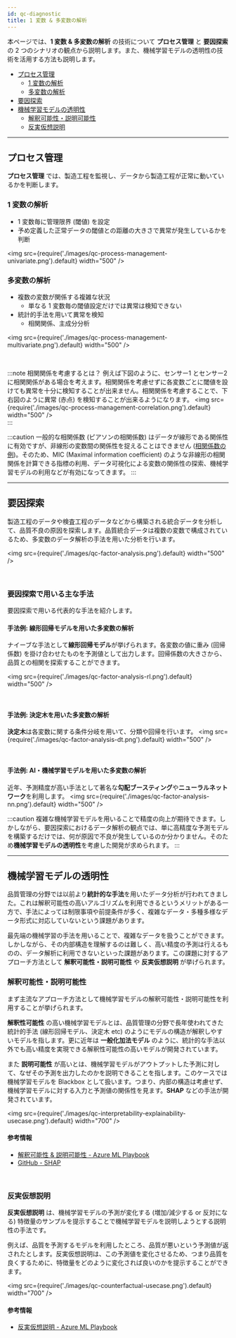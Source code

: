 ```yaml
---
id: qc-diagnostic
title: 1 変数 & 多変数の解析
---
```


<!-- TODO : スクショしているパワポのタイトル部分を除外する -->

本ページでは、**1 変数 & 多変数の解析** の技術について **プロセス管理** と **要因探索** の 2 つのシナリオの観点から説明します。また、機械学習モデルの透明性の技術を活用する方法も説明します。

- [プロセス管理](#プロセス管理)
    - [1 変数の解析](#1-変数の解析)
    - [多変数の解析](#多変数の解析)
- [要因探索](#要因探索)
- [機械学習モデルの透明性](#機械学習モデルの透明性)
    - [解釈可能性・説明可能性](#解釈可能性・説明可能性)
    - [反実仮想説明](#反実仮想説明)
---

## プロセス管理
**プロセス管理** では、製造工程を監視し、データから製造工程が正常に動いているかを判断します。

### 1 変数の解析
- 1 変数毎に管理限界 (閾値) を設定
- 予め定義した正常データの閾値との距離の大きさで異常が発生しているかを判断

<img src={require('./images/qc-process-management-univariate.png').default} width="500" /><br />

### 多変数の解析
- 複数の変数が関係する複雑な状況
    - 単なる 1 変数毎の閾値設定だけでは異常は検知できない
- 統計的手法を用いて異常を検知
    - 相関関係、主成分分析

<img src={require('./images/qc-process-management-multivariate.png').default} width="500" /><br />

<br/>

:::note 相関関係を考慮するとは？
例えば下図のように、センサー1 とセンサー2 に相関関係がある場合を考えます。相関関係を考慮せずに各変数ごとに閾値を設けても異常を十分に検知することが出来ません。相関関係を考慮することで、下右図のように異常 (赤点) を検知することが出来るようになります。
<img src={require('./images/qc-process-management-correlation.png').default} width="500" /><br />
:::

:::caution
一般的な相関係数 (ピアソンの相関係数) はデータが線形である関係性に有効ですが、非線形の変数間の関係性を捉えることはできません ([相関係数の例](https://ja.wikipedia.org/wiki/%E7%9B%B8%E9%96%A2%E4%BF%82%E6%95%B0))。そのため、MIC (Maximal information coefficient) のような非線形の相関関係を計算できる指標の利用、データ可視化による変数の関係性の探索、機械学習モデルの利用などが有効になってきます。
:::



---

## 要因探索
製造工程のデータや検査工程のデータなどから構築される統合データを分析して、品質不良の原因を探索します。品質統合データは複数の変数で構成されているため、多変数のデータ解析の手法を用いた分析を行います。

<img src={require('./images/qc-factor-analysis.png').default} width="500" /><br />

<br/>

### 要因探索で用いる主な手法
要因探索で用いる代表的な手法を紹介します。

#### 手法例: 線形回帰モデルを用いた多変数の解析
ナイーブな手法として**線形回帰モデル**が挙げられます。各変数の値に重み (回帰係数) を掛け合わせたものを予測値として出力します。回帰係数の大きさから、品質との相関を探索することができます。

<img src={require('./images/qc-factor-analysis-rl.png').default} width="500" /><br />

<br/>

#### 手法例: 決定木を用いた多変数の解析
**決定木**は各変数に関する条件分岐を用いて、分類や回帰を行います。
<img src={require('./images/qc-factor-analysis-dt.png').default} width="500" /><br />

<br/>

#### 手法例: AI・機械学習モデルを用いた多変数の解析
近年、予測精度が高い手法として著名な**勾配ブースティング**や**ニューラルネットワーク**を利用します。
<img src={require('./images/qc-factor-analysis-nn.png').default} width="500" /><br />

:::caution
複雑な機械学習モデルを用いることで精度の向上が期待できます。しかしながら、要因探索におけるデータ解析の観点では、単に高精度な予測モデルを構築するだけでは、何が原因で不良が発生しているのか分かりません。そのため**機械学習モデルの透明性**を考慮した開発が求められます。
:::

---
## 機械学習モデルの透明性
品質管理の分野では以前より**統計的な手法**を用いたデータ分析が行われてきました。これは解釈可能性の高いアルゴリズムを利用できるというメリットがある一方で、手法によっては制限事項や前提条件が多く、複雑なデータ・多種多様なデータ形式に対応していないという課題があります。

最先端の機械学習の手法を用いることで、複雑なデータを扱うことができます。しかしながら、その内部構造を理解するのは難しく、高い精度の予測は行えるものの、データ解析に利用できないといった課題があります。この課題に対するアプローチ方法として **解釈可能性・説明可能性** や **反実仮想説明** が挙げられます。


### 解釈可能性・説明可能性
まず主流なアプローチ方法として機械学習モデルの解釈可能性・説明可能性を利用することが挙げられます。

**解釈性可能性** の高い機械学習モデルとは、品質管理の分野で長年使われてきた統計的手法 (線形回帰モデル、決定木 etc) のようにモデルの構造が解釈しやすいモデルを指します。更に近年は **一般化加法モデル** のように、統計的な手法以外でも高い精度を実現できる解釈性可能性の高いモデルが開発されています。

また **説明可能性** が高いとは、機械学習モデルがアウトプットした予測に対して、なぜその予測を出力したのかを説明できることを指します。このケースでは機械学習モデルを Blackbox として扱います。つまり、内部の構造は考慮せず、機械学習モデルに対する入力と予測値の関係性を見ます。**SHAP** などの手法が開発されています。


<img src={require('./images/qc-interpretability-explainability-usecase.png').default} width="700" /><br />

#### 参考情報
- [解釈可能性 & 説明可能性 - Azure ML Playbook](https://konabuta.github.io/azure-machine-learning-playbook/docs/azureml/responsible-ai/rai-interpretability-explainability)
- [GitHub - SHAP](https://github.com/slundberg/shap)

<br/>

### 反実仮想説明
**反実仮想説明** は、機械学習モデルの予測が変化する (増加/減少する or 反対になる) 特徴量のサンプルを提示することで機械学習モデルを説明しようとする説明性の手法です。

例えば、品質を予測するモデルを利用したところ、品質が悪いという予測値が返されたとします。反実仮想説明は、この予測値を変化させるため、つまり品質を良くするために、特徴量をどのように変化されば良いのかを提示することができます。

<img src={require('./images/qc-counterfactual-usecase.png').default} width="700" /><br />

#### 参考情報
- [反実仮想説明 - Azure ML Playbook](https://konabuta.github.io/azure-machine-learning-playbook/docs/azureml/responsible-ai/rai-counterfactual-explanation)

